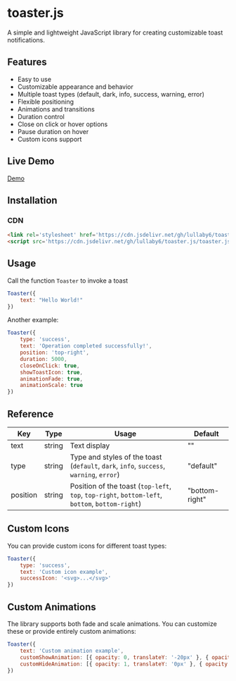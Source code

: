 # toaster.js

A simple and lightweight JavaScript library for creating customizable toast notifications.

## Features

- Easy to use
- Customizable appearance and behavior
- Multiple toast types (default, dark, info, success, warning, error)
- Flexible positioning
- Animations and transitions
- Duration control
- Close on click or hover options
- Pause duration on hover
- Custom icons support

## Live Demo

[Demo](https://lullaby6.github.io/toaster.js/)

## Installation

### CDN

```html
<link rel='stylesheet' href='https://cdn.jsdelivr.net/gh/lullaby6/toaster.js/toaster.css'>
<script src='https://cdn.jsdelivr.net/gh/lullaby6/toaster.js/toaster.js'></script>
```

## Usage

Call the function `Toaster` to invoke a toast

```js
Toaster({
    text: "Hello World!"
})
```

Another example:

```js
Toaster({
    type: 'success',
    text: 'Operation completed successfully!',
    position: 'top-right',
    duration: 5000,
    closeOnClick: true,
    showToastIcon: true,
    animationFade: true,
    animationScale: true
})
```

## Reference

| Key | Type | Usage | Default |
|-----------------|----------------------|----------------------------------------------------------------------------|-------------|
| text | string | Text display | "" |
| type | string | Type and styles of the toast (`default`, `dark`, `info`, `success`, `warning`, `error`) | "default" |
| position | string | Position of the toast (`top-left`, `top`, `top-right`, `bottom-left`, `bottom`, `bottom-right`) | "bottom-right" |

## Custom Icons

You can provide custom icons for different toast types:

```js
Toaster({
    type: 'success',
    text: 'Custom icon example',
    successIcon: '<svg>...</svg>'
})
```

## Custom Animations

The library supports both fade and scale animations. You can customize these or provide entirely custom animations:


```js
Toaster({
    text: 'Custom animation example',
    customShowAnimation: [{ opacity: 0, translateY: '-20px' }, { opacity: 1, translateY: '0px' }],
    customHideAnimation: [{ opacity: 1, translateY: '0px' }, { opacity: 0, translateY: '20px' }]
})
```